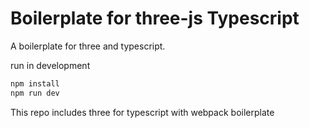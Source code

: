 # Boilerplate for three-js Typescript

A boilerplate for three and typescript.

run in development

```bash
npm install
npm run dev
```

This repo includes three for typescript with webpack boilerplate
